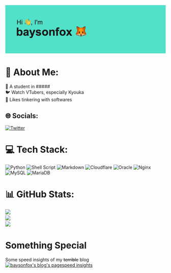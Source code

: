 <!--
**baysonfox/baysonfox** is a ✨ _special_ ✨ repository because its `README.md` (this file) appears on your GitHub profile.

Here are some ideas to get you started:

- 🔭 I’m currently working on ...
- 🌱 I’m currently learning ...
- 👯 I’m looking to collaborate on ...
- 🤔 I’m looking for help with ...
- 💬 Ask me about ...
- 📫 How to reach me: ...
- 😄 Pronouns: ...
- ⚡ Fun fact: ...
-->
![Header](/header.png)   
# 💫 About Me:
🦊 A student in #####<br>🐦 Watch VTubers, especially Kyouka<br>🔨 Likes tinkering with softwares


## 🌐 Socials:
[![Twitter](https://img.shields.io/badge/Twitter-%231DA1F2.svg?logo=Twitter&logoColor=white)](https://twitter.com/baysonfox) 

# 💻 Tech Stack:
![Python](https://img.shields.io/badge/python-3670A0?style=for-the-badge&logo=python&logoColor=ffdd54) ![Shell Script](https://img.shields.io/badge/shell_script-%23121011.svg?style=for-the-badge&logo=gnu-bash&logoColor=white) ![Markdown](https://img.shields.io/badge/markdown-%23000000.svg?style=for-the-badge&logo=markdown&logoColor=white) ![Cloudflare](https://img.shields.io/badge/Cloudflare-F38020?style=for-the-badge&logo=Cloudflare&logoColor=white) ![Oracle](https://img.shields.io/badge/Oracle-F80000?style=for-the-badge&logo=oracle&logoColor=white) ![Nginx](https://img.shields.io/badge/nginx-%23009639.svg?style=for-the-badge&logo=nginx&logoColor=white) ![MySQL](https://img.shields.io/badge/mysql-%2300f.svg?style=for-the-badge&logo=mysql&logoColor=white) ![MariaDB](https://img.shields.io/badge/MariaDB-003545?style=for-the-badge&logo=mariadb&logoColor=white)
# 📊 GitHub Stats:
![](https://github-readme-stats.vercel.app/api?username=baysonfox&theme=default&hide_border=false&include_all_commits=true&count_private=true)<br/>
![](https://github-readme-streak-stats.herokuapp.com/?user=baysonfox&theme=default&hide_border=false)<br/>
![](https://github-readme-stats.vercel.app/api/top-langs/?username=baysonfox&theme=default&hide_border=false&include_all_commits=true&count_private=true&layout=compact)

# Something Special
Some speed insights of my ~~terrible~~ blog  
[![baysonfox's blog's pagespeed insights](https://pagespeed-insights.herokuapp.com?url=https://baysonfox.com)](https://github.com/ankurparihar/readme-pagespeed-insights)
